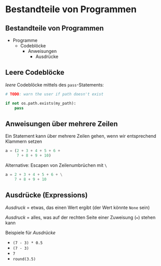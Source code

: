 # Bestandteile von Programmen

## Bestandteile von Programmen

- Programme
  - Codeblöcke
    - Anweisungen
      - Ausdrücke

## Leere Codeblöcke

_leere_ Codeblöcke mittels des `pass`-Statements:

```py
# TODO: warn the user if path doesn't exist

if not os.path.exists(my_path):
    pass
```

## Anweisungen über mehrere Zeilen

Ein Statement kann über mehrere Zeilen gehen, wenn wir entsprechend Klammern setzen

```py
a = (2 + 3 + 4 + 5 + 6 +
     7 + 8 + 9 + 10)
```

Alternative: Escapen von Zeilenumbrüchen mit `\`

```py
a = 2 + 3 + 4 + 5 + 6 + \
    7 + 8 + 9 + 10
```

## Ausdrücke (Expressions)

_Ausdruck_ = etwas, das einen Wert ergibt (der Wert könnte `None` sein)

_Ausdruck_ = alles, was auf der rechten Seite einer Zuweisung (`=`) stehen kann

Beispiele für _Ausdrücke_

- `(7 - 3) * 0.5`
- `(7 - 3)`
- `7`
- `round(3.5)`
